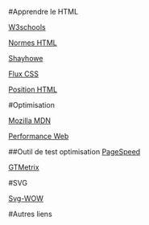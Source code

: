 #Apprendre le HTML

[W3schools](http://www.w3schools.com/html/default.asp)

[Normes HTML](https://www.w3.org/TR/html/)

[Shayhowe](learn.shayhowe.com/html-css)

[Flux CSS](http://openweb.eu.org/articles/initiation_flux)

[Position HTML](http://www.alsacreations.com/tuto/lire/530-La-structure-des-balises-bloc-et-en-ligne.html)

#Optimisation

[Mozilla MDN](https://developer.mozilla.org/fr/docs/Web/Guide/HTML/Astuces_de_création_de_pages_HTML_à_affichage_rapide)

[Performance Web](http://letrainde13h37.fr/18/performance-web-pieges-optimisation-a-posteriori/)

##Outil de test optimisation
[PageSpeed](https://developers.google.com/speed/pagespeed/?hl=fr-FR)

[GTMetrix](https://gtmetrix.com/)

#SVG

[Svg-WOW](svg-wow.org)

[]()

[]()


#Autres liens

[]()
